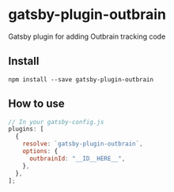 # gatsby-plugin-outbrain

Gatsby plugin for adding Outbrain tracking code

## Install

`npm install --save gatsby-plugin-outbrain`

## How to use

```javascript
// In your gatsby-config.js
plugins: [
  {
    resolve: `gatsby-plugin-outbrain`,
    options: {
      outbrainId: "__ID__HERE__",
    },
  },
];
```
